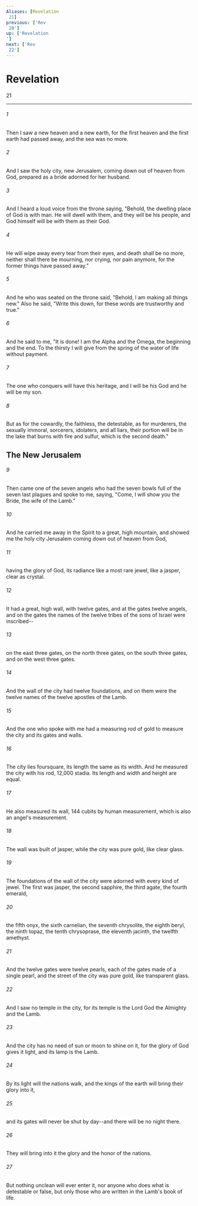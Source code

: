```yaml
---
Aliases: [Revelation 21]
previous: ['Rev 20']
up: ['Revelation']
next: ['Rev 22']
---
```

# Revelation 21

***
 

###### 1 
Then I saw a new heaven and a new earth, for the first heaven and the first earth had passed away, and the sea was no more.  

###### 2 
And I saw the holy city, new Jerusalem, coming down out of heaven from God, prepared as a bride adorned for her husband.  

###### 3 
And I heard a loud voice from the throne saying, "Behold, the dwelling place of God is with man. He will dwell with them, and they will be his people, and God himself will be with them as their God.  

###### 4 
He will wipe away every tear from their eyes, and death shall be no more, neither shall there be mourning, nor crying, nor pain anymore, for the former things have passed away."  

###### 5 
And he who was seated on the throne said, "Behold, I am making all things new." Also he said, "Write this down, for these words are trustworthy and true."  

###### 6 
And he said to me, "It is done! I am the Alpha and the Omega, the beginning and the end. To the thirsty I will give from the spring of the water of life without payment.  

###### 7 
The one who conquers will have this heritage, and I will be his God and he will be my son.  

###### 8 
But as for the cowardly, the faithless, the detestable, as for murderers, the sexually immoral, sorcerers, idolaters, and all liars, their portion will be in the lake that burns with fire and sulfur, which is the second death."  ## The New Jerusalem  

###### 9 
Then came one of the seven angels who had the seven bowls full of the seven last plagues and spoke to me, saying, "Come, I will show you the Bride, the wife of the Lamb."  

###### 10 
And he carried me away in the Spirit to a great, high mountain, and showed me the holy city Jerusalem coming down out of heaven from God,  

###### 11 
having the glory of God, its radiance like a most rare jewel, like a jasper, clear as crystal.  

###### 12 
It had a great, high wall, with twelve gates, and at the gates twelve angels, and on the gates the names of the twelve tribes of the sons of Israel were inscribed--  

###### 13 
on the east three gates, on the north three gates, on the south three gates, and on the west three gates.  

###### 14 
And the wall of the city had twelve foundations, and on them were the twelve names of the twelve apostles of the Lamb.  

###### 15 
And the one who spoke with me had a measuring rod of gold to measure the city and its gates and walls.  

###### 16 
The city lies foursquare, its length the same as its width. And he measured the city with his rod, 12,000 stadia. Its length and width and height are equal.  

###### 17 
He also measured its wall, 144 cubits by human measurement, which is also an angel's measurement.  

###### 18 
The wall was built of jasper, while the city was pure gold, like clear glass.  

###### 19 
The foundations of the wall of the city were adorned with every kind of jewel. The first was jasper, the second sapphire, the third agate, the fourth emerald,  

###### 20 
the fifth onyx, the sixth carnelian, the seventh chrysolite, the eighth beryl, the ninth topaz, the tenth chrysoprase, the eleventh jacinth, the twelfth amethyst.  

###### 21 
And the twelve gates were twelve pearls, each of the gates made of a single pearl, and the street of the city was pure gold, like transparent glass.  

###### 22 
And I saw no temple in the city, for its temple is the Lord God the Almighty and the Lamb.  

###### 23 
And the city has no need of sun or moon to shine on it, for the glory of God gives it light, and its lamp is the Lamb.  

###### 24 
By its light will the nations walk, and the kings of the earth will bring their glory into it,  

###### 25 
and its gates will never be shut by day--and there will be no night there.  

###### 26 
They will bring into it the glory and the honor of the nations.  

###### 27 
But nothing unclean will ever enter it, nor anyone who does what is detestable or false, but only those who are written in the Lamb's book of life.
